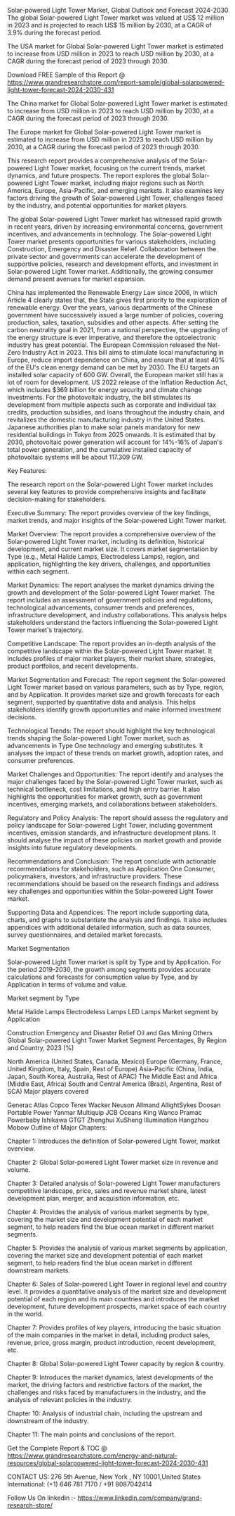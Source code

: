 Solar-powered Light Tower Market, Global Outlook and Forecast 2024-2030
The global Solar-powered Light Tower market was valued at US$ 12 million in 2023 and is projected to reach US$ 15 million by 2030, at a CAGR of 3.9% during the forecast period.

The USA market for Global Solar-powered Light Tower market is estimated to increase from USD million in 2023 to reach USD million by 2030, at a CAGR during the forecast period of 2023 through 2030.

Download FREE Sample of this Report @ https://www.grandresearchstore.com/report-sample/global-solarpowered-light-tower-forecast-2024-2030-431

The China market for Global Solar-powered Light Tower market is estimated to increase from USD million in 2023 to reach USD million by 2030, at a CAGR during the forecast period of 2023 through 2030.

The Europe market for Global Solar-powered Light Tower market is estimated to increase from USD million in 2023 to reach USD million by 2030, at a CAGR during the forecast period of 2023 through 2030.

This research report provides a comprehensive analysis of the Solar-powered Light Tower market, focusing on the current trends, market dynamics, and future prospects. The report explores the global Solar-powered Light Tower market, including major regions such as North America, Europe, Asia-Pacific, and emerging markets. It also examines key factors driving the growth of Solar-powered Light Tower, challenges faced by the industry, and potential opportunities for market players.

The global Solar-powered Light Tower market has witnessed rapid growth in recent years, driven by increasing environmental concerns, government incentives, and advancements in technology. The Solar-powered Light Tower market presents opportunities for various stakeholders, including Construction, Emergency and Disaster Relief. Collaboration between the private sector and governments can accelerate the development of supportive policies, research and development efforts, and investment in Solar-powered Light Tower market. Additionally, the growing consumer demand present avenues for market expansion.

China has implemented the Renewable Energy Law since 2006, in which Article 4 clearly states that, the State gives first priority to the exploration of renewable energy. Over the years, various departments of the Chinese government have successively issued a large number of policies, covering production, sales, taxation, subsidies and other aspects. After setting the carbon neutrality goal in 2021, from a national perspective, the upgrading of the energy structure is ever imperative, and therefore the optoelectronic industry has great potential. The European Commission released the Net-Zero Industry Act in 2023. This bill aims to stimulate local manufacturing in Europe, reduce import dependence on China, and ensure that at least 40% of the EU's clean energy demand can be met by 2030. The EU targets an installed solar capacity of 600 GW. Overall, the European market still has a lot of room for development. US 2022 release of the Inflation Reduction Act, which includes $369 billion for energy security and climate change investments. For the photovoltaic industry, the bill stimulates its development from multiple aspects such as corporate and individual tax credits, production subsidies, and loans throughout the industry chain, and revitalizes the domestic manufacturing industry in the United States. Japanese authorities plan to make solar panels mandatory for new residential buildings in Tokyo from 2025 onwards. It is estimated that by 2030, photovoltaic power generation will account for 14%-16% of Japan's total power generation, and the cumulative installed capacity of photovoltaic systems will be about 117.309 GW.

Key Features:

The research report on the Solar-powered Light Tower market includes several key features to provide comprehensive insights and facilitate decision-making for stakeholders.

Executive Summary: The report provides overview of the key findings, market trends, and major insights of the Solar-powered Light Tower market.

Market Overview: The report provides a comprehensive overview of the Solar-powered Light Tower market, including its definition, historical development, and current market size. It covers market segmentation by Type (e.g., Metal Halide Lamps, Electrodeless Lamps), region, and application, highlighting the key drivers, challenges, and opportunities within each segment.

Market Dynamics: The report analyses the market dynamics driving the growth and development of the Solar-powered Light Tower market. The report includes an assessment of government policies and regulations, technological advancements, consumer trends and preferences, infrastructure development, and industry collaborations. This analysis helps stakeholders understand the factors influencing the Solar-powered Light Tower market's trajectory.

Competitive Landscape: The report provides an in-depth analysis of the competitive landscape within the Solar-powered Light Tower market. It includes profiles of major market players, their market share, strategies, product portfolios, and recent developments.

Market Segmentation and Forecast: The report segment the Solar-powered Light Tower market based on various parameters, such as by Type, region, and by Application. It provides market size and growth forecasts for each segment, supported by quantitative data and analysis. This helps stakeholders identify growth opportunities and make informed investment decisions.

Technological Trends: The report should highlight the key technological trends shaping the Solar-powered Light Tower market, such as advancements in Type One technology and emerging substitutes. It analyses the impact of these trends on market growth, adoption rates, and consumer preferences.

Market Challenges and Opportunities: The report identify and analyses the major challenges faced by the Solar-powered Light Tower market, such as technical bottleneck, cost limitations, and high entry barrier. It also highlights the opportunities for market growth, such as government incentives, emerging markets, and collaborations between stakeholders.

Regulatory and Policy Analysis: The report should assess the regulatory and policy landscape for Solar-powered Light Tower, including government incentives, emission standards, and infrastructure development plans. It should analyse the impact of these policies on market growth and provide insights into future regulatory developments.

Recommendations and Conclusion: The report conclude with actionable recommendations for stakeholders, such as Application One Consumer, policymakers, investors, and infrastructure providers. These recommendations should be based on the research findings and address key challenges and opportunities within the Solar-powered Light Tower market.

Supporting Data and Appendices: The report include supporting data, charts, and graphs to substantiate the analysis and findings. It also includes appendices with additional detailed information, such as data sources, survey questionnaires, and detailed market forecasts.

Market Segmentation

Solar-powered Light Tower market is split by Type and by Application. For the period 2019-2030, the growth among segments provides accurate calculations and forecasts for consumption value by Type, and by Application in terms of volume and value.

Market segment by Type

Metal Halide Lamps
Electrodeless Lamps
LED Lamps
Market segment by Application

Construction
Emergency and Disaster Relief
Oil and Gas
Mining
Others
Global Solar-powered Light Tower Market Segment Percentages, By Region and Country, 2023 (%)

North America (United States, Canada, Mexico)
Europe (Germany, France, United Kingdom, Italy, Spain, Rest of Europe)
Asia-Pacific (China, India, Japan, South Korea, Australia, Rest of APAC)
The Middle East and Africa (Middle East, Africa)
South and Central America (Brazil, Argentina, Rest of SCA)
Major players covered

Generac
Atlas Copco
Terex
Wacker Neuson
Allmand
AllightSykes
Doosan Portable Power
Yanmar
Multiquip
JCB
Oceans King
Wanco
Pramac
Powerbaby
Ishikawa
GTGT
Zhenghui
XuSheng Illumination
Hangzhou Mobow
Outline of Major Chapters:

Chapter 1: Introduces the definition of Solar-powered Light Tower, market overview.

Chapter 2: Global Solar-powered Light Tower market size in revenue and volume.

Chapter 3: Detailed analysis of Solar-powered Light Tower manufacturers competitive landscape, price, sales and revenue market share, latest development plan, merger, and acquisition information, etc.

Chapter 4: Provides the analysis of various market segments by type, covering the market size and development potential of each market segment, to help readers find the blue ocean market in different market segments.

Chapter 5: Provides the analysis of various market segments by application, covering the market size and development potential of each market segment, to help readers find the blue ocean market in different downstream markets.

Chapter 6: Sales of Solar-powered Light Tower in regional level and country level. It provides a quantitative analysis of the market size and development potential of each region and its main countries and introduces the market development, future development prospects, market space of each country in the world.

Chapter 7: Provides profiles of key players, introducing the basic situation of the main companies in the market in detail, including product sales, revenue, price, gross margin, product introduction, recent development, etc.

Chapter 8: Global Solar-powered Light Tower capacity by region & country.

Chapter 9: Introduces the market dynamics, latest developments of the market, the driving factors and restrictive factors of the market, the challenges and risks faced by manufacturers in the industry, and the analysis of relevant policies in the industry.

Chapter 10: Analysis of industrial chain, including the upstream and downstream of the industry.

Chapter 11: The main points and conclusions of the report.

Get the Complete Report & TOC @ https://www.grandresearchstore.com/energy-and-natural-resources/global-solarpowered-light-tower-forecast-2024-2030-431

CONTACT US:
276 5th Avenue, New York , NY 10001,United States
International: (+1) 646 781 7170 / +91 8087042414

Follow Us On linkedin :- https://www.linkedin.com/company/grand-research-store/
